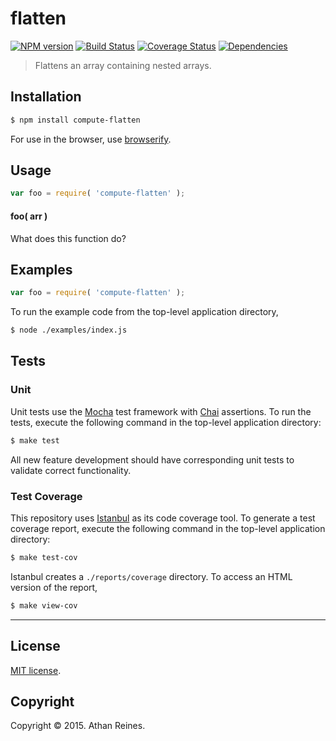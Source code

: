 flatten
===
[![NPM version][npm-image]][npm-url] [![Build Status][travis-image]][travis-url] [![Coverage Status][coveralls-image]][coveralls-url] [![Dependencies][dependencies-image]][dependencies-url]

> Flattens an array containing nested arrays.


## Installation

``` bash
$ npm install compute-flatten
```

For use in the browser, use [browserify](https://github.com/substack/node-browserify).


## Usage

``` javascript
var foo = require( 'compute-flatten' );
```

#### foo( arr )

What does this function do?


## Examples

``` javascript
var foo = require( 'compute-flatten' );
```

To run the example code from the top-level application directory,

``` bash
$ node ./examples/index.js
```


## Tests

### Unit

Unit tests use the [Mocha](http://mochajs.org/) test framework with [Chai](http://chaijs.com) assertions. To run the tests, execute the following command in the top-level application directory:

``` bash
$ make test
```

All new feature development should have corresponding unit tests to validate correct functionality.


### Test Coverage

This repository uses [Istanbul](https://github.com/gotwarlost/istanbul) as its code coverage tool. To generate a test coverage report, execute the following command in the top-level application directory:

``` bash
$ make test-cov
```

Istanbul creates a `./reports/coverage` directory. To access an HTML version of the report,

``` bash
$ make view-cov
```


---
## License

[MIT license](http://opensource.org/licenses/MIT). 


## Copyright

Copyright &copy; 2015. Athan Reines.


[npm-image]: http://img.shields.io/npm/v/compute-flatten.svg
[npm-url]: https://npmjs.org/package/compute-flatten

[travis-image]: http://img.shields.io/travis/compute-io/flatten/master.svg
[travis-url]: https://travis-ci.org/compute-io/flatten

[coveralls-image]: https://img.shields.io/coveralls/compute-io/flatten/master.svg
[coveralls-url]: https://coveralls.io/r/compute-io/flatten?branch=master

[dependencies-image]: http://img.shields.io/david/compute-io/flatten.svg
[dependencies-url]: https://david-dm.org/compute-io/flatten

[dev-dependencies-image]: http://img.shields.io/david/dev/compute-io/flatten.svg
[dev-dependencies-url]: https://david-dm.org/dev/compute-io/flatten

[github-issues-image]: http://img.shields.io/github/issues/compute-io/flatten.svg
[github-issues-url]: https://github.com/compute-io/flatten/issues

